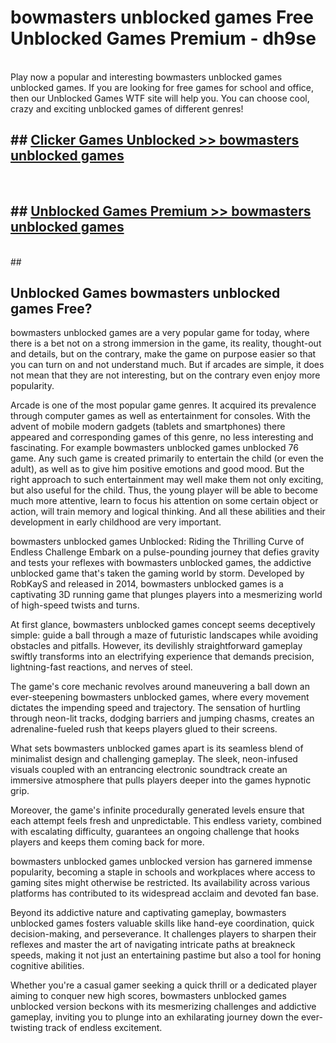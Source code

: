 # bowmasters unblocked games  Free Unblocked Games Premium - dh9se <br>
<br>
Play now a popular and interesting bowmasters unblocked games unblocked games. If you are looking for free games for school and office, then our Unblocked Games WTF site will help you. You can choose cool, crazy and exciting unblocked games of different genres!


## ##  [Clicker Games Unblocked >> bowmasters unblocked games](http://freeplayer.one?title=bowmasters_unblocked_games&ref=UGames)
  <br>

##  ## [Unblocked Games Premium >> bowmasters unblocked games](http://freeplayer.one?title=bowmasters_unblocked_games&ref=UGames)
  <br>
  ##



## Unblocked Games bowmasters unblocked games Free?

bowmasters unblocked games are a very popular game for today, where there is a bet not on a strong immersion in the game, its reality, thought-out and details, but on the contrary, make the game on purpose easier so that you can turn on and not understand much. But if arcades are simple, it does not mean that they are not interesting, but on the contrary even enjoy more popularity.

Arcade is one of the most popular game genres. It acquired its prevalence through computer games as well as entertainment for consoles. With the advent of mobile modern gadgets (tablets and smartphones) there appeared and corresponding games of this genre, no less interesting and fascinating. For example bowmasters unblocked games unblocked 76 game. Any such game is created primarily to entertain the child (or even the adult), as well as to give him positive emotions and good mood. But the right approach to such entertainment may well make them not only exciting, but also useful for the child. Thus, the young player will be able to become much more attentive, learn to focus his attention on some certain object or action, will train memory and logical thinking. And all these abilities and their development in early childhood are very important.

bowmasters unblocked games Unblocked: Riding the Thrilling Curve of Endless Challenge
Embark on a pulse-pounding journey that defies gravity and tests your reflexes with bowmasters unblocked games, the addictive unblocked game that's taken the gaming world by storm. Developed by RobKayS and released in 2014, bowmasters unblocked games is a captivating 3D running game that plunges players into a mesmerizing world of high-speed twists and turns.

At first glance, bowmasters unblocked games concept seems deceptively simple: guide a ball through a maze of futuristic landscapes while avoiding obstacles and pitfalls. However, its devilishly straightforward gameplay swiftly transforms into an electrifying experience that demands precision, lightning-fast reactions, and nerves of steel.

The game's core mechanic revolves around maneuvering a ball down an ever-steepening bowmasters unblocked games, where every movement dictates the impending speed and trajectory. The sensation of hurtling through neon-lit tracks, dodging barriers and jumping chasms, creates an adrenaline-fueled rush that keeps players glued to their screens.

What sets bowmasters unblocked games apart is its seamless blend of minimalist design and challenging gameplay. The sleek, neon-infused visuals coupled with an entrancing electronic soundtrack create an immersive atmosphere that pulls players deeper into the games hypnotic grip.

Moreover, the game's infinite procedurally generated levels ensure that each attempt feels fresh and unpredictable. This endless variety, combined with escalating difficulty, guarantees an ongoing challenge that hooks players and keeps them coming back for more.

bowmasters unblocked games unblocked version has garnered immense popularity, becoming a staple in schools and workplaces where access to gaming sites might otherwise be restricted. Its availability across various platforms has contributed to its widespread acclaim and devoted fan base.

Beyond its addictive nature and captivating gameplay, bowmasters unblocked games fosters valuable skills like hand-eye coordination, quick decision-making, and perseverance. It challenges players to sharpen their reflexes and master the art of navigating intricate paths at breakneck speeds, making it not just an entertaining pastime but also a tool for honing cognitive abilities.

Whether you're a casual gamer seeking a quick thrill or a dedicated player aiming to conquer new high scores, bowmasters unblocked games unblocked version beckons with its mesmerizing challenges and addictive gameplay, inviting you to plunge into an exhilarating journey down the ever-twisting track of endless excitement.